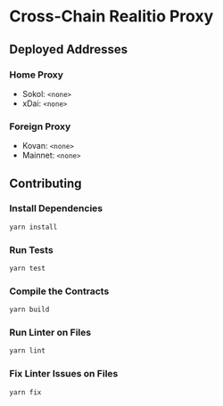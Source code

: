 # Cross-Chain Realitio Proxy

## Deployed Addresses

### Home Proxy

- Sokol: `<none>`
- xDai: `<none>`

### Foreign Proxy

- Kovan: `<none>`
- Mainnet: `<none>`

## Contributing

### Install Dependencies

```bash
yarn install
```

### Run Tests

```bash
yarn test
```

### Compile the Contracts

```bash
yarn build
```

### Run Linter on Files

```bash
yarn lint
```

### Fix Linter Issues on Files

```bash
yarn fix
```

